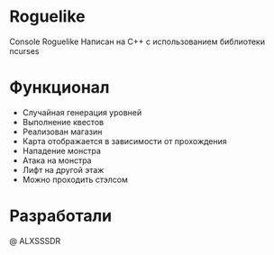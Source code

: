 # Roguelike
Console Roguelike 
Написан на C++ с использованием библиотеки ncurses

# Функционал
- Случайная генерация уровней
- Выполнение квестов
- Реализован магазин
- Карта отображается в зависимости от прохождения
- Нападение монстра
- Атака на монстра
- Лифт на другой этаж 
- Можно проходить стэлсом

# Разработали
@ ALXSSSDR
